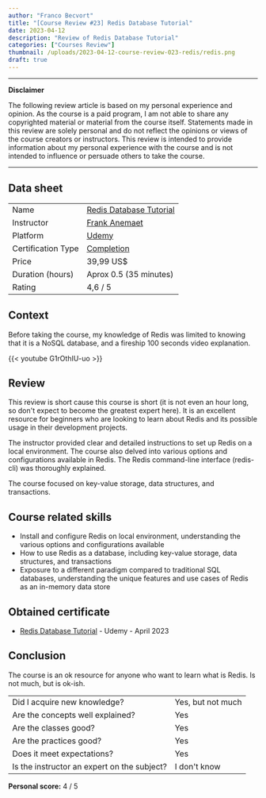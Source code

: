 ```yaml
---
author: "Franco Becvort"
title: "[Course Review #23] Redis Database Tutorial"
date: 2023-04-12
description: "Review of Redis Database Tutorial"
categories: ["Courses Review"]
thumbnail: /uploads/2023-04-12-course-review-023-redis/redis.png
draft: true
---
```


---

**Disclaimer**

The following review article is based on my personal experience and opinion. As the course is a paid program, I am not able to share any copyrighted material or material from the course itself. Statements made in this review are solely personal and do not reflect the opinions or views of the course creators or instructors. This review is intended to provide information about my personal experience with the course and is not intended to influence or persuade others to take the course.

---

## Data sheet

|                    |                                                                                                   |
| ------------------ | ------------------------------------------------------------------------------------------------- |
| Name               | [Redis Database Tutorial](https://www.udemy.com/course/redis-database-tutorial/)                  |
| Instructor         | [Frank Anemaet](https://www.udemy.com/user/frank-anemaet/)                                        |
| Platform           | [Udemy](https://www.udemy.com/)                                                                   |
| Certification Type | [Completion](https://support.udemy.com/hc/en-us/sections/360011037194-Certificates-of-Completion) |
| Price              | 39,99 US$                                                                                         |
| Duration \(hours\) | Aprox 0.5 (35 minutes)                                                                            |
| Rating             | 4,6 / 5                                                                                           |

## Context

Before taking the course, my knowledge of Redis was limited to knowing that it is a NoSQL database, and a fireship 100 seconds video explanation.

{{< youtube G1rOthIU-uo >}}

## Review

This review is short cause this course is short \(it is not even an hour long, so don't expect to become the greatest expert here\). It is an excellent resource for beginners who are looking to learn about Redis and its possible usage in their development projects.

The instructor provided clear and detailed instructions to set up Redis on a local environment. The course also delved into various options and configurations available in Redis. The Redis command-line interface (redis-cli) was thoroughly explained.

The course focused on key-value storage, data structures, and transactions.

## Course related skills

- Install and configure Redis on local environment, understanding the various options and configurations available
- How to use Redis as a database, including key-value storage, data structures, and transactions
- Exposure to a different paradigm compared to traditional SQL databases, understanding the unique features and use cases of Redis as an in-memory data store

## Obtained certificate

- [Redis Database Tutorial](https://udemy-certificate.s3.amazonaws.com/pdf/UC-aff11d25-86bc-4ff4-99b6-d236a6bb7f4a.pdf) - Udemy - April 2023

## Conclusion

The course is an ok resource for anyone who want to learn what is Redis. Is not much, but is ok-ish.

|                                             |                   |
| ------------------------------------------- | ----------------- |
| Did I acquire new knowledge?                | Yes, but not much |
| Are the concepts well explained?            | Yes               |
| Are the classes good?                       | Yes               |
| Are the practices good?                     | Yes               |
| Does it meet expectations?                  | Yes               |
| Is the instructor an expert on the subject? | I don't know      |

**Personal score:** 4 / 5
